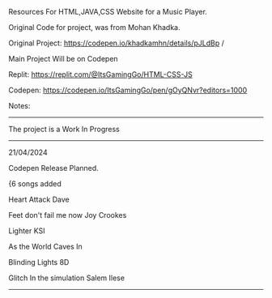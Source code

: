 Resources For HTML,JAVA,CSS Website for a Music Player.

Original Code for project, was from Mohan Khadka.

Original Project: https://codepen.io/khadkamhn/details/pJLdBp /

Main Project Will be on Codepen

Replit: https://replit.com/@ItsGamingGo/HTML-CSS-JS

Codepen: https://codepen.io/ItsGamingGo/pen/gOyQNvr?editors=1000

Notes:

________________________________________________________
The project is a Work In Progress
________________________________________________________
21/04/2024

Codepen Release Planned.

{6 songs added

  Heart Attack Dave
  
  Feet don't fail me now Joy Crookes
  
  Lighter KSI
  
  As the World Caves In
  
  Blinding Lights 8D
  
  Glitch In the simulation Salem Ilese
  ________________________________________________________
